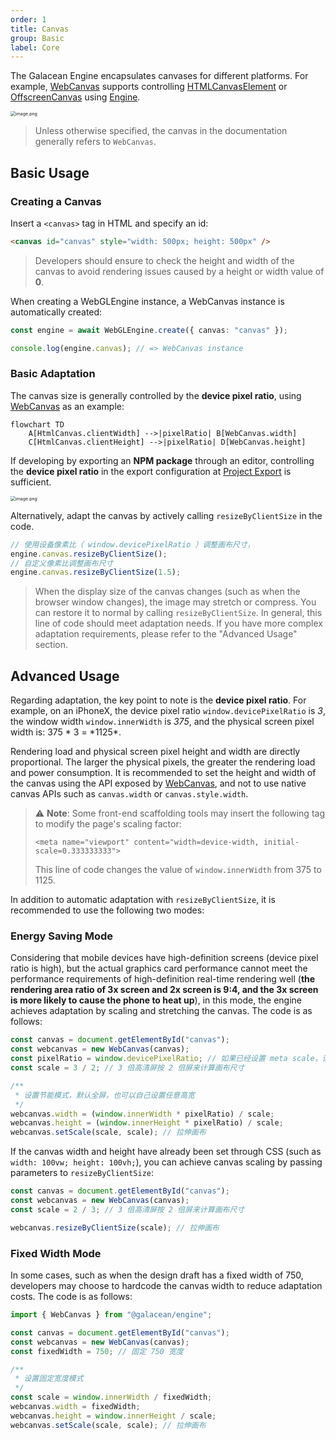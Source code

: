 ```yaml
---
order: 1
title: Canvas
group: Basic
label: Core
---
```


The Galacean Engine encapsulates canvases for different platforms. For example, [WebCanvas](/apis/rhi-webgl/WebCanvas) supports controlling [HTMLCanvasElement](https://developer.mozilla.org/en-US/en/docs/Web/API/HTMLCanvasElement) or [OffscreenCanvas](https://developer.mozilla.org/en-US/en/docs/Web/API/OffscreenCanvas) using [Engine](/apis/core/#Engine).

<img src="https://mdn.alipayobjects.com/huamei_yo47yq/afts/img/A*ZC9gRY-KCTgAAAAAAAAAAAAADhuCAQ/original" alt="image.png" style="zoom:50%;" />

> Unless otherwise specified, the canvas in the documentation generally refers to `WebCanvas`.

## Basic Usage

### Creating a Canvas

Insert a `<canvas>` tag in HTML and specify an id:

```html
<canvas id="canvas" style="width: 500px; height: 500px" />
```

> Developers should ensure to check the height and width of the canvas to avoid rendering issues caused by a height or width value of **0**.

When creating a WebGLEngine instance, a WebCanvas instance is automatically created:

```typescript
const engine = await WebGLEngine.create({ canvas: "canvas" });

console.log(engine.canvas); // => WebCanvas instance
```

### Basic Adaptation

The canvas size is generally controlled by the **device pixel ratio**, using [WebCanvas](/apis/rhi-webgl/WebCanvas) as an example:

```mermaid
flowchart TD
    A[HtmlCanvas.clientWidth] -->|pixelRatio| B[WebCanvas.width]
    C[HtmlCanvas.clientHeight] -->|pixelRatio| D[WebCanvas.height]
```

If developing by exporting an **NPM package** through an editor, controlling the **device pixel ratio** in the export configuration at [Project Export](/en/docs/assets-build) is sufficient.

<img src="https://mdn.alipayobjects.com/huamei_yo47yq/afts/img/A*afw5QrbrxkQAAAAAAAAAAAAADhuCAQ/original" alt="image.png" style="zoom:50%;" />

Alternatively, adapt the canvas by actively calling `resizeByClientSize` in the code.

```typescript
// 使用设备像素比（ window.devicePixelRatio ）调整画布尺寸，
engine.canvas.resizeByClientSize();
// 自定义像素比调整画布尺寸
engine.canvas.resizeByClientSize(1.5);
```

> When the display size of the canvas changes (such as when the browser window changes), the image may stretch or compress. You can restore it to normal by calling `resizeByClientSize`. In general, this line of code should meet adaptation needs. If you have more complex adaptation requirements, please refer to the "Advanced Usage" section.

## Advanced Usage

Regarding adaptation, the key point to note is the **device pixel ratio**. For example, on an iPhoneX, the device pixel ratio `window.devicePixelRatio` is _3_, the window width `window.innerWidth` is _375_, and the physical screen pixel width is: 375 * 3 = *1125\*.

Rendering load and physical screen pixel height and width are directly proportional. The larger the physical pixels, the greater the rendering load and power consumption. It is recommended to set the height and width of the canvas using the API exposed by [WebCanvas](/apis/rhi-webgl/WebCanvas), and not to use native canvas APIs such as `canvas.width` or `canvas.style.width`.

> ⚠️ **Note**: Some front-end scaffolding tools may insert the following tag to modify the page's scaling factor:
>
> `<meta name="viewport" content="width=device-width, initial-scale=0.333333333">`
>
> This line of code changes the value of `window.innerWidth` from 375 to 1125.

In addition to automatic adaptation with `resizeByClientSize`, it is recommended to use the following two modes:

### Energy Saving Mode

Considering that mobile devices have high-definition screens (device pixel ratio is high), but the actual graphics card performance cannot meet the performance requirements of high-definition real-time rendering well (**the rendering area ratio of 3x screen and 2x screen is 9:4, and the 3x screen is more likely to cause the phone to heat up**), in this mode, the engine achieves adaptation by scaling and stretching the canvas. The code is as follows:

```typescript
const canvas = document.getElementById("canvas");
const webcanvas = new WebCanvas(canvas);
const pixelRatio = window.devicePixelRatio; // 如果已经设置 meta scale，请设置为 1
const scale = 3 / 2; // 3 倍高清屏按 2 倍屏来计算画布尺寸

/**
 * 设置节能模式，默认全屏，也可以自己设置任意高宽
 */
webcanvas.width = (window.innerWidth * pixelRatio) / scale;
webcanvas.height = (window.innerHeight * pixelRatio) / scale;
webcanvas.setScale(scale, scale); // 拉伸画布
```

If the canvas width and height have already been set through CSS (such as `width: 100vw; height: 100vh;`), you can achieve canvas scaling by passing parameters to `resizeByClientSize`:

```typescript
const canvas = document.getElementById("canvas");
const webcanvas = new WebCanvas(canvas);
const scale = 2 / 3; // 3 倍高清屏按 2 倍屏来计算画布尺寸

webcanvas.resizeByClientSize(scale); // 拉伸画布
```

### Fixed Width Mode

In some cases, such as when the design draft has a fixed width of 750, developers may choose to hardcode the canvas width to reduce adaptation costs. The code is as follows:

```typescript
import { WebCanvas } from "@galacean/engine";

const canvas = document.getElementById("canvas");
const webcanvas = new WebCanvas(canvas);
const fixedWidth = 750; // 固定 750 宽度

/**
 * 设置固定宽度模式
 */
const scale = window.innerWidth / fixedWidth;
webcanvas.width = fixedWidth;
webcanvas.height = window.innerHeight / scale;
webcanvas.setScale(scale, scale); // 拉伸画布
```
